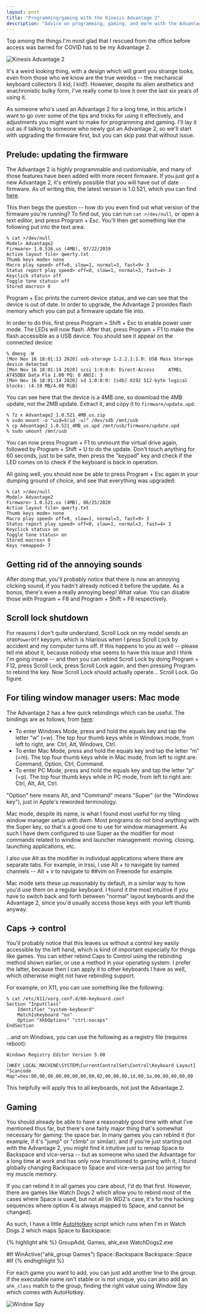 ```yaml
---
layout: post
title: "Programming/gaming with the Kinesis Advantage 2"
description: "Advice on programming, gaming, and more with the Advantage 2"
---
```


Top among the things I'm most glad that I rescued from the office before access was barred for COVID has to be my Advantage 2.

![Kinesis Advantage 2](/images/blog/ka2/ka2.jpg)

It's a weird looking thing, with a design which will grant you strange looks, even from those who we know are the true weirdos -- the mechanical keyboard collectors (I kid, I kid!). However, despite its alien aesthetics and anachronistic bulky form, I've really come to love it over the last six years of using it.

As someone who's used an Advantage 2 for a long time, in this article I want to go over some of the tips and tricks for using it effectively, and adjustments you might want to make for programming and gaming. I'll lay it out as if talking to someone who newly got an Advantage 2, so we'll start with upgrading the firmware first, but you can skip past that without issue.

## Prelude: updating the firmware

The Advantage 2 is highly programmable and customisable, and many of those features have been added with more recent firmware. If you just got a new Advantage 2, it's entirely possible that you will have out of date firmware. As of writing this, the latest version is 1.0.521, which you can find [here](https://kinesis-ergo.com/support/advantage2/#firmware-updates).

This then begs the question -- how do you even find out what version of the firmware you're running? To find out, you can run `cat >/dev/null`, or open a text editor, and press Program + Esc. You'll then get something like the following put into the text area:

    % cat >/dev/null
    Model> Advantage2
    Firmware> 1.0.516.us (4MB), 07/22/2019
    Active layout file> qwerty.txt
    Thumb keys mode> none
    Macro play speed> off=0, slow=1, normal=3, fast=9> 3
    Status report play speed> off=0, slow=1, normal=3, fast=4> 3
    Keyclick status> off
    Toggle tone status> off
    Stored macros> 0

Program + Esc prints the current device status, and we can see that the device is out of date. In order to upgrade, the Advantage 2 provides flash memory which you can put a firmware update file into.

In order to do this, first press Program + Shift + Esc to enable power user mode. The LEDs will now flash. After that, press Program + F1 to make the flash accessible as a USB device. You should see it appear on the connected device:

    % dmesg -W
    [Mon Nov 16 18:01:13 2020] usb-storage 1-2.2.1:1.0: USB Mass Storage device detected
    [Mon Nov 16 18:01:14 2020] scsi 1:0:0:0: Direct-Access     ATMEL    AT45DBX Data Fla 1.00 PQ: 0 ANSI: 3
    [Mon Nov 16 18:01:14 2020] sd 1:0:0:0: [sdb] 8192 512-byte logical blocks: (4.19 MB/4.00 MiB)

You can see here that the device is a 4MB one, so download the 4MB update, not the 2MB update. Extract it, and copy it to `firmware/update.upd`:

    % 7z x Advantage2_1.0.521_4MB_us.zip
    % sudo mount -o "uid=$(id -u)" /dev/sdb /mnt/usb
    % cp Advantage2_1.0.521_4MB_us.upd /mnt/usb/firmware/update.upd
    % sudo umount /mnt/usb

You can now press Program + F1 to unmount the virtual drive again, followed by Program + Shift + U to do the update. Don't touch anything for 60 seconds, just to be safe, then press the "keypad" key and check if the LED comes on to check if the keyboard is back in operation.

All going well, you should now be able to press Program + Esc again in your dumping ground of choice, and see that everything was upgraded:

    % cat >/dev/null
    Model> Advantage2
    Firmware> 1.0.521.us (4MB), 06/25/2020
    Active layout file> qwerty.txt
    Thumb keys mode> none
    Macro play speed> off=0, slow=1, normal=3, fast=9> 3
    Status report play speed> off=0, slow=1, normal=3, fast=4> 3
    Keyclick status> on
    Toggle tone status> on
    Stored macros> 0
    Keys remapped> 7

## Getting rid of the annoying sounds

After doing that, you'll probably notice that there is now an annoying clicking sound, if you hadn't already noticed it before the update. As a bonus, there's even a really annoying beep! What value. You can disable those with Program + F8 and Program + Shift + F8 respectively.

## Scroll lock shutdown

For reasons I don't quite understand, Scroll Lock on my model sends an `XF86PowerOff` keysym, which is hilarious when I press Scroll Lock by accident and my computer turns off. If this happens to you as well -- please tell me about it, because nobody else seems to have this issue and I think I'm going insane -- and then you can rebind Scroll Lock by doing Program + F12, press Scroll Lock, press Scroll Lock again, and then pressing Program to rebind the key. Now Scroll Lock should actually operate... Scroll Lock. Go figure.

## For tiling window manager users: Mac mode

The Advantage 2 has a few quick rebindings which can be useful. The bindings are as follows, from [here](https://kinesis-ergo.com/support/advantage/):

- To enter Windows Mode, press and hold the equals key and tap the letter “w” (=w). The top four thumb keys while in Windows mode, from left to right, are: Ctrl, Alt, Windows, Ctrl.
- To enter Mac Mode, press and hold the equals key and tap the letter “m” (=m). The top four thumb keys while in Mac mode, from left to right are: Command, Option, Ctrl, Command.
- To enter PC Mode, press and hold the equals key and tap the letter “p” (=p). The top four thumb keys while in PC mode, from left to right are: Ctrl, Alt, Alt, Ctrl.

"Option" here means Alt, and "Command" means "Super" (or the "Windows key"), just in Apple's reworded terminology.

Mac mode, despite its name, is what I found most useful for my tiling window manager setup with dwm. Most programs do not bind anything with the Super key, so that's a good one to use for window management. As such I have dwm configured to use Super as the modifier for most commands related to window and launcher management: moving, closing, launching applications, etc.

I also use Alt as the modifier in individual applications where there are separate tabs. For example, in Irssi, I use Alt + <Letter> to navigate by named channels -- Alt + v to navigate to ##vim on Freenode for example.

Mac mode sets these up reasonably by default, in a similar way to how you'd use them on a regular keyboard. I found it the most intuitive if you have to switch back and forth between "normal" layout keyboards and the Advantage 2, since you'd usually access those keys with your left thumb anyway.

## Caps -> control

You'll probably notice that this leaves us without a control key easily accessible by the left hand, which is kind of important especially for things like games. You can either rebind Caps to Control using the rebinding method shown earlier, or use a method in your operating system. I prefer the latter, because then I can apply it to other keyboards I have as well, which otherwise might not have rebinding support.

For example, on X11, you can use something like the following:

    % cat /etc/X11/xorg.conf.d/00-keyboard.conf
    Section "InputClass"
        Identifier "system-keyboard"
        MatchIsKeyboard "on"
        Option "XkbOptions" "ctrl:nocaps"
    EndSection

...and on Windows, you can use the following as a registry file (requires reboot):

    Windows Registry Editor Version 5.00

    [HKEY_LOCAL_MACHINE\SYSTEM\CurrentControlSet\Control\Keyboard Layout]
    "Scancode Map"=hex:00,00,00,00,00,00,00,00,02,00,00,00,1d,00,3a,00,00,00,00,00

This helpfully will apply this to all keyboards, not just the Advantage 2.

## Gaming

You should already be able to have a reasonably good time with what I've mentioned thus far, but there's one fairly major thing that's somewhat necessary for gaming: the space bar. In many games you can rebind it (for example, if it's "jump" or "climb" or similar), and if you're just starting out with the Advantage 2, you might find it intuitive just to remap Space to Backspace and vice-versa -- but as someone who used the Advantage for a long time at work and has only now transitioned to gaming with it, I found globally changing Backspace to Space and vice-versa just too jarring for my muscle memory.

If you can rebind it in all games you care about, I'd do that first. However, there are games like Watch Dogs 2 which allow you to rebind _most_ of the cases where Space is used, but not all (in WD2's case, it's for the hacking sequences where option 4 is always mapped to Space, and cannot be changed).

As such, I have a little [AutoHotkey](https://www.autohotkey.com/) script which runs when I'm in Watch Dogs 2 which maps Space to Backspace:

{% highlight ahk %}
GroupAdd, Games, ahk_exe WatchDogs2.exe

#If WinActive("ahk_group Games")
Space::Backspace
Backspace::Space
#If
{% endhighlight %}

For each game you want to add, you can just add another line to the group. If the executable name isn't stable or is not unique, you can also add an `ahk_class` match to the group, finding the right value using Window Spy which comes with AutoHotkey:

![Window Spy](/images/blog/ka2/windowspy.png)
